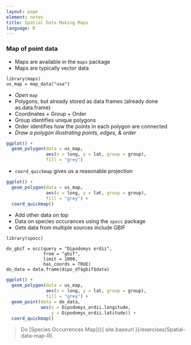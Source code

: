 ```yaml
---
layout: page
element: notes
title: Spatial Data Making Maps
language: R
--- 
```


### Map of point data

* Maps are available in the `maps` package
* Maps are typically vector data
  
```
library(maps)
us_map = map_data("usa")
```

* *Open `map`*
* Polygons, but already stored as data frames (already done as.data.frame)
* Coordinates + Group + Order
* Group identifies unique polygons
* Order identifies how the points in each polygon are connected
* *Draw a polygon illustrating points, edges, & order*

```r
ggplot() +
  geom_polygon(data = us_map, 
               aes(x = long, y = lat, group = group), 
               fill = "grey")
```

* `coord_quickmap` gives us a reasonable projection

```r
ggplot() +
  geom_polygon(data = us_map, 
               aes(x = long, y = lat, group = group), 
               fill = "grey") +
  coord_quickmap()
```

* Add other data on top
* Data on species occurances using the `spocc` package
* Gets data from multiple sources include GBIF

```
library(spocc)

do_gbif = occ(query = "Dipodomys ordii", 
              from = "gbif", 
              limit = 1000, 
              has_coords = TRUE)
do_data = data.frame(dipo_df$gbif$data)
```

```r
ggplot() +
  geom_polygon(data = us_map, 
               aes(x = long, y = lat, group = group), 
               fill = "grey") +
  geom_point(data = do_data, 
             aes(x = Dipodomys_ordii.longitude,
                 y = Dipodomys_ordii.latitude)) +
  coord_quickmap()
```

> Do [Species Occurrences Map]({{ site.baseurl }}/exercises/Spatial-data-map-R).
